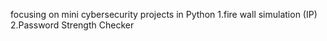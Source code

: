 focusing on mini cybersecurity projects in Python 
1.fire wall simulation (IP)
2.Password Strength Checker
